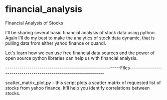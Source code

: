 # financial_analysis
Financial Analysis of Stocks

I'll be sharing several basic financial analysis of stock data using python.
Again I'll do my best to make the analytics of stock data dynamic, that is
pulling data from either yahoo finance or quandl.

Let's learn how we can use free financial data sources and the power of
open source python libraries can help us with financial analysis.

---------------------------------------------------------Files-----------------------------------------------------------------

scatter_matrix_plot.py - this script plots a scatter matrix of requested
                         list of stocks from yahoo finance. It'll help you
                         identify correlations between stocks.
